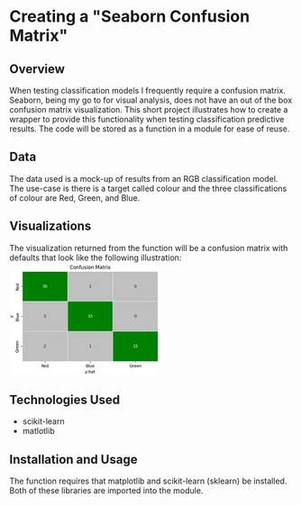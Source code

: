 # Creating a "Seaborn Confusion Matrix"

## Overview
When testing classification models I frequently require a confusion matrix. Seaborn, being my go to for visual analysis, does not have an out of the box confusion matrix visualization. This short project illustrates how to create a wrapper to provide this functionality when testing classification predictive results. The code will be stored as a function in a module for ease of reuse.

## Data
The data used is a mock-up of results from an RGB classification model. The use-case is there is a target called colour and the three classifications of colour are Red, Green, and Blue. 

## Visualizations
The visualization returned from the function will be a confusion matrix with defaults that look like the following illustration:
![small matrix](img/matrix_sm.jpg)
## Technologies Used
*  scikit-learn
*  matlotlib

## Installation and Usage
The function requires that matplotlib and scikit-learn (sklearn) be installed. Both of these libraries are imported into the module.

